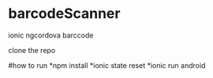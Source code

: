 # barcodeScanner
ionic ngcordova barccode


clone the repo

#how to run
*npm install
*ionic state reset
*ionic run android 
